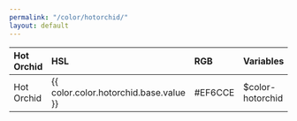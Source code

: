 ```yaml
---
permalink: "/color/hotorchid/"
layout: default
---
```


| Hot Orchid | HSL | RGB | Variables |
| :--- | :--- | :--- | :--- |
| <span class="row-title color-hotorchid-base">Hot Orchid</span> | {{ color.color.hotorchid.base.value }} | #EF6CCE | $color-hotorchid |
